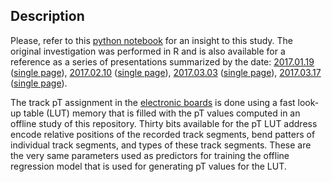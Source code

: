 ## Description

Please, refer to this [python notebook](https://github.com/kkotov/emtfPtRegression/blob/master/ModelSelection.ipynb)
for an insight to this study. The original investigation was performed in R and is
also available for a reference as a series of presentations summarized by the date:
[2017.01.19](https://kkotov.github.io/emtfPtRegression/2017.01.19) 
([single page](https://kkotov.github.io/emtfPtRegression/2017.01.19/handout.html)),
[2017.02.10](https://kkotov.github.io/emtfPtRegression/2017.02.10)
([single page](https://kkotov.github.io/emtfPtRegression/2017.02.10/handout.html)),
[2017.03.03](https://kkotov.github.io/emtfPtRegression/2017.03.03)
([single page](https://kkotov.github.io/emtfPtRegression/2017.03.03/handout.html)),
[2017.03.17](https://kkotov.github.io/emtfPtRegression/2017.03.17)
([single page](https://kkotov.github.io/emtfPtRegression/2017.03.17/handout.html)).

The track pT assignment in the [electronic boards](http://iopscience.iop.org/1748-0221/8/12/C12034)
is done using a fast look-up table (LUT) memory that is filled with the pT values
computed in an offline study of this repository. Thirty bits available for the pT LUT
address encode relative positions of the recorded track segments, bend patters
of individual track segments, and types of these track segments. These are the
very same parameters used as predictors for training the offline regression model
that is used for generating pT values for the LUT. 
